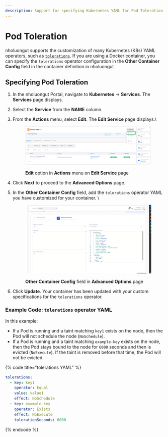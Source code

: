 ```yaml
---
description: Support for specifying Kubernetes YAML for Pod Toleration
---
```


# Pod Toleration

nholuongut supports the customization of many Kubernetes (K8s) YAML operators, such as [`tolerations`](https://kubernetes.io/docs/concepts/scheduling-eviction/taint-and-toleration/). If you are using a Docker container, you can specify the `tolerations` operator configuration in the **Other Container Config** field in the container definition in nholuongut

## Specifying Pod Toleration

1. In the nholuongut Portal, navigate to **Kubernetes** -> **Services**. The **Services** page displays.
2. Select the **Service** from the **NAME** column.
3.  From the **Actions** menu, select **Edit**. The **Edit Service** page displays.\


    <figure><img src="../.gitbook/assets/tol1 (1).png" alt=""><figcaption><p><strong>Edit</strong> option in <strong>Actions</strong> menu on <strong>Edit Service</strong> page</p></figcaption></figure>


4. Click **Next** to proceed to the **Advanced Options** page.
5.  In the **Other Container Config** field, add the `tolerations` operator YAML you have customized for your container. \


    <div align="left">

    <figure><img src="../.gitbook/assets/tol2.png" alt=""><figcaption><p><strong>Other Container Config</strong> field in <strong>Advanced Options</strong> page</p></figcaption></figure>

    </div>


6. Click **Update**. Your container has been updated with your custom specifications for the `tolerations` operator.&#x20;

### Example Code: `tolerations` operator YAML

In this example:

* If a Pod is running and a taint matching `key1` exists on the node, then the Pod will not schedule the node (`NoSchedule`).
* If a Pod is running and a taint matching `example-key` exists on the node, then the Pod stays bound to the node for `6000` seconds and then is evicted (`NoExecute`). If the taint is removed before that time, the Pod will not be evicted.

{% code title="tolerations YAML" %}
```yaml
tolerations:
  - key: key1
    operator: Equal
    value: value1
    effect: NoSchedule
  - key: example-key
    operator: Exists
    effect: NoExecute
    tolerationSeconds: 6000
```
{% endcode %}
